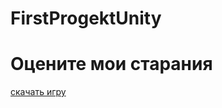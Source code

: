 # FirstProgektUnity
<!DOCTYPE html>
<html lang="en">
<head>
    <meta charset="UTF-8">
    <meta name="viewport" content="width=device-width, initial-scale=1.0">
    <title>MiFirstUnityProgekt</title>
</head>
<body>
    <h1>Оцените мои старания</h1>
    <a href="Dream.exe">скачать игру<a>
</body>
</html>
